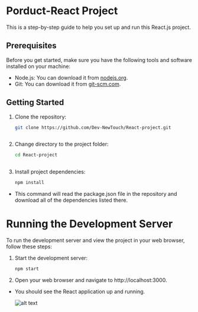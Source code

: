 # Porduct-React Project
This is a step-by-step guide to help you set up and run this React.js project.
## Prerequisites
Before you get started, make sure you have the following tools and software installed on your machine:
- Node.js: You can download it from [nodejs.org](https://nodejs.org/).
-  Git: You can download it from [git-scm.com](https://git-scm.com/).
  ## Getting Started
  1. Clone the repository:
     
     ```bash
     git clone https://github.com/Dev-NewTouch/React-project.git
  
  3. Change directory to the project folder:
  
     ```bash
     cd React-project
  
  4. Install project dependencies:
     ```bash
     npm install
- This command will read the package.json file in the repository and download all of the dependencies listed there.

# Running the Development Server
To run the development server and view the project in your web browser, follow these steps:

1. Start the development server:

   ```bash
   npm start

2. Open your web browser and navigate to http://localhost:3000.
- You should see the React application up and running.

  ![alt text](https://github.com/Dev-NewTouch/React-project/blob/master/src/assets/%E2%80%8F%E2%80%8F%D9%84%D9%82%D8%B7%D8%A9%20%D8%A7%D9%84%D8%B4%D8%A7%D8%B4%D8%A9%20(150).png)

